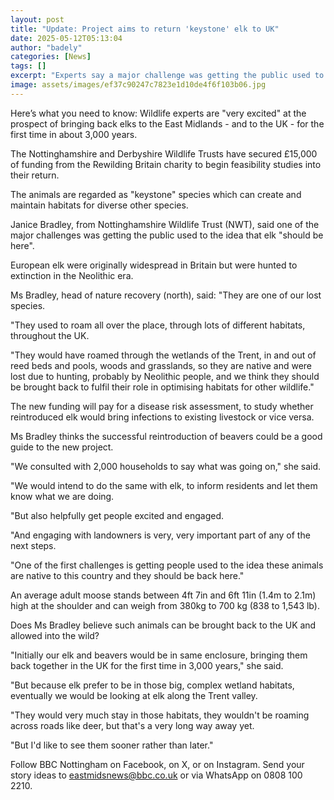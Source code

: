 ```yaml
---
layout: post
title: "Update: Project aims to return 'keystone' elk to UK"
date: 2025-05-12T05:13:04
author: "badely"
categories: [News]
tags: []
excerpt: "Experts say a major challenge was getting the public used to the idea that elk 'should be here'."
image: assets/images/ef37c90247c7823e1d10de4f6f103b06.jpg
---
```


Here’s what you need to know: Wildlife experts are "very excited" at the prospect of bringing back elks to the East Midlands - and to the UK - for the first time in about 3,000 years.

The Nottinghamshire and Derbyshire Wildlife Trusts have secured £15,000 of funding from the Rewilding Britain charity to begin feasibility studies into their return.

The animals are regarded as "keystone" species which can create and maintain habitats for diverse other species.

Janice Bradley, from Nottinghamshire Wildlife Trust (NWT), said one of the major challenges was getting the public used to the idea that elk "should be here".

European elk were originally widespread in Britain but were hunted to extinction in the Neolithic era.

Ms Bradley, head of nature recovery (north), said: "They are one of our lost species. 

"They used to roam all over the place, through lots of different habitats, throughout the UK.

"They would have roamed through the wetlands of the Trent, in and out of reed beds and pools, woods and grasslands, so they are native and were lost due to hunting, probably by Neolithic people, and we think they should be brought back to fulfil their role in optimising habitats for other wildlife."

The new funding will pay for a disease risk assessment, to study whether reintroduced elk would bring infections to existing livestock or vice versa.

Ms Bradley thinks the successful reintroduction of beavers could be a good guide to the new project.

"We consulted with 2,000 households to say what was going on," she said.

"We would intend to do the same with elk, to inform residents and let them know what we are doing.

"But also helpfully get people excited and engaged.

"And engaging with landowners is very, very important part of any of the next steps.

"One of the first challenges is getting people used to the idea these animals are native to this country and they should be back here."

An average adult moose stands between 4ft 7in and 6ft 11in (1.4m to 2.1m) high at the shoulder and can weigh from 380kg to 700 kg (838 to 1,543 lb).

Does Ms Bradley believe such animals can be brought back to the UK and allowed into the wild?

"Initially our elk and beavers would be in same enclosure, bringing them back together in the UK for the first time in 3,000 years," she said.

"But because elk prefer to be in those big, complex wetland habitats, eventually we would be looking at elk along the Trent valley.

"They would very much stay in those habitats, they wouldn't be roaming across roads like deer,  but that's a very long way away yet.

"But I'd like to see them sooner rather than later."

Follow BBC Nottingham on Facebook, on X, or on Instagram. Send your story ideas to eastmidsnews@bbc.co.uk or via WhatsApp on 0808 100 2210.

